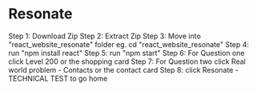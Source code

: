# Resonate
Step 1: Download Zip
Step 2: Extract Zip
Step 3: Move into "react_website_resonate" folder
        eg. cd "react_website_resonate"
Step 4: run "npm install react"
Step 5: run "npm start"
Step 6: For Question one click Level 200 or the shopping card
Step 7: For Question two click Real world problem - Contacts or the contact card
Step 8: click Resonate - TECHNICAL TEST to go home
